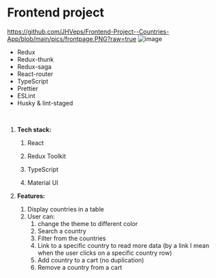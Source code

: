 # Frontend project

https://github.com/JHVeps/Frontend-Project--Countries-App/blob/main/pics/frontpage.PNG?raw=true
![image](https://user-images.githubusercontent.com/90003389/194502606-fdc3a192-8568-4cc6-a931-b281508e2bba.png)


* Redux
* Redux-thunk
* Redux-saga
* React-router
* TypeScript
* Prettier
* ESLint
* Husky & lint-staged

<br />




1. **Tech stack:**

   1. React

   2. Redux Toolkit

   3. TypeScript

   4. Material UI




2. **Features:**

   1. Display countries in a table
   2. User can:
      1. change the theme to different color
      2. Search a country
      3. Filter from the countries
      4. Link to a specific country to read more data (by a link I mean when the user clicks on a specific country row)
      5. Add country to a cart (no duplication)
      6. Remove a country from a cart

<br />

